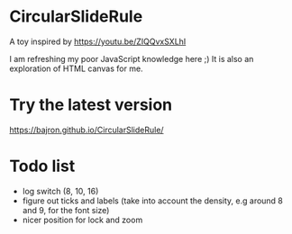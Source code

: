 # CircularSlideRule
A toy inspired by https://youtu.be/ZIQQvxSXLhI

I am refreshing my poor JavaScript knowledge here ;)
It is also an exploration of HTML canvas for me.

# Try the latest version
https://bajron.github.io/CircularSlideRule/


# Todo list
* log switch (8, 10, 16)
* figure out ticks and labels (take into account the density, e.g around 8 and 9, for the font size)
* nicer position for lock and zoom
